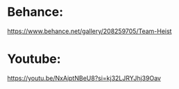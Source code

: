 # Behance:
https://www.behance.net/gallery/208259705/Team-Heist

# Youtube:
https://youtu.be/NxAiptNBeU8?si=kj32LJRYJhj39Oav
